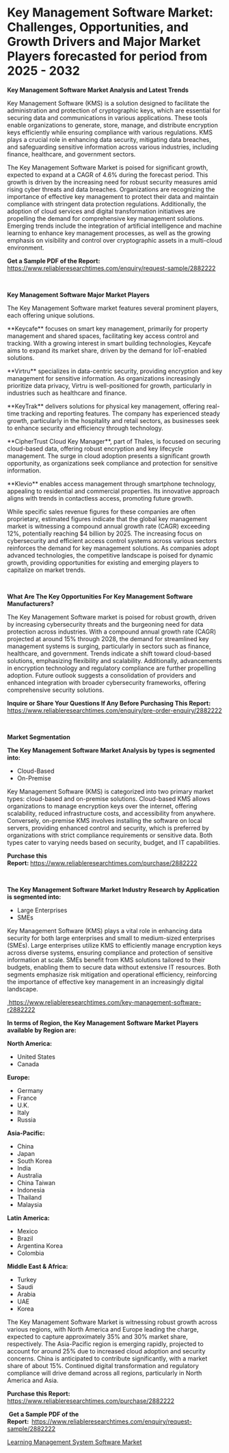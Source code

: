 <p><h1>Key Management Software Market: Challenges, Opportunities, and Growth Drivers and Major Market Players forecasted for period from 2025 - 2032</h1></p><p><strong>Key Management Software Market Analysis and Latest Trends</strong></p>
<p><p>Key Management Software (KMS) is a solution designed to facilitate the administration and protection of cryptographic keys, which are essential for securing data and communications in various applications. These tools enable organizations to generate, store, manage, and distribute encryption keys efficiently while ensuring compliance with various regulations. KMS plays a crucial role in enhancing data security, mitigating data breaches, and safeguarding sensitive information across various industries, including finance, healthcare, and government sectors.</p><p>The Key Management Software Market is poised for significant growth, expected to expand at a CAGR of 4.6% during the forecast period. This growth is driven by the increasing need for robust security measures amid rising cyber threats and data breaches. Organizations are recognizing the importance of effective key management to protect their data and maintain compliance with stringent data protection regulations. Additionally, the adoption of cloud services and digital transformation initiatives are propelling the demand for comprehensive key management solutions. Emerging trends include the integration of artificial intelligence and machine learning to enhance key management processes, as well as the growing emphasis on visibility and control over cryptographic assets in a multi-cloud environment.</p></p>
<p><strong>Get a Sample PDF of the Report:&nbsp;</strong> <a href="https://www.reliableresearchtimes.com/enquiry/request-sample/2882222?utm_campaign=3037&utm_medium=2&utm_source=Github&utm_content=ia&utm_term=13032025&utm_id=key-management-software">https://www.reliableresearchtimes.com/enquiry/request-sample/2882222</a></p>
<p>&nbsp;</p>
<p><strong>Key Management Software Major Market Players</strong></p>
<p><p>The Key Management Software market features several prominent players, each offering unique solutions. </p><p>**Keycafe** focuses on smart key management, primarily for property management and shared spaces, facilitating key access control and tracking. With a growing interest in smart building technologies, Keycafe aims to expand its market share, driven by the demand for IoT-enabled solutions.</p><p>**Virtru** specializes in data-centric security, providing encryption and key management for sensitive information. As organizations increasingly prioritize data privacy, Virtru is well-positioned for growth, particularly in industries such as healthcare and finance.</p><p>**KeyTrak** delivers solutions for physical key management, offering real-time tracking and reporting features. The company has experienced steady growth, particularly in the hospitality and retail sectors, as businesses seek to enhance security and efficiency through technology.</p><p>**CipherTrust Cloud Key Manager**, part of Thales, is focused on securing cloud-based data, offering robust encryption and key lifecycle management. The surge in cloud adoption presents a significant growth opportunity, as organizations seek compliance and protection for sensitive information.</p><p>**Klevio** enables access management through smartphone technology, appealing to residential and commercial properties. Its innovative approach aligns with trends in contactless access, promoting future growth.</p><p>While specific sales revenue figures for these companies are often proprietary, estimated figures indicate that the global key management market is witnessing a compound annual growth rate (CAGR) exceeding 12%, potentially reaching $4 billion by 2025. The increasing focus on cybersecurity and efficient access control systems across various sectors reinforces the demand for key management solutions. As companies adopt advanced technologies, the competitive landscape is poised for dynamic growth, providing opportunities for existing and emerging players to capitalize on market trends.</p></p>
<p>&nbsp;</p>
<p><strong>What Are The Key Opportunities For Key Management Software Manufacturers?</strong></p>
<p><p>The Key Management Software market is poised for robust growth, driven by increasing cybersecurity threats and the burgeoning need for data protection across industries. With a compound annual growth rate (CAGR) projected at around 15% through 2028, the demand for streamlined key management systems is surging, particularly in sectors such as finance, healthcare, and government. Trends indicate a shift toward cloud-based solutions, emphasizing flexibility and scalability. Additionally, advancements in encryption technology and regulatory compliance are further propelling adoption. Future outlook suggests a consolidation of providers and enhanced integration with broader cybersecurity frameworks, offering comprehensive security solutions.</p></p>
<p><strong>Inquire or Share Your Questions If Any Before Purchasing This Report:</strong> <a href="https://www.reliableresearchtimes.com/enquiry/pre-order-enquiry/2882222?utm_campaign=3037&utm_medium=2&utm_source=Github&utm_content=ia&utm_term=13032025&utm_id=key-management-software">https://www.reliableresearchtimes.com/enquiry/pre-order-enquiry/2882222</a></p>
<p>&nbsp;</p>
<p><strong>Market Segmentation</strong></p>
<p><strong>The Key Management Software Market Analysis by types is segmented into:</strong></p>
<p><ul><li>Cloud-Based</li><li>On-Premise</li></ul></p>
<p><p>Key Management Software (KMS) is categorized into two primary market types: cloud-based and on-premise solutions. Cloud-based KMS allows organizations to manage encryption keys over the internet, offering scalability, reduced infrastructure costs, and accessibility from anywhere. Conversely, on-premise KMS involves installing the software on local servers, providing enhanced control and security, which is preferred by organizations with strict compliance requirements or sensitive data. Both types cater to varying needs based on security, budget, and IT capabilities.</p></p>
<p><strong>Purchase this Report:&nbsp;</strong><a href="https://www.reliableresearchtimes.com/purchase/2882222?utm_campaign=3037&utm_medium=2&utm_source=Github&utm_content=ia&utm_term=13032025&utm_id=key-management-software">https://www.reliableresearchtimes.com/purchase/2882222</a></p>
<p>&nbsp;</p>
<p><strong>The Key Management Software Market Industry Research by Application is segmented into:</strong></p>
<p><ul><li>Large Enterprises</li><li>SMEs</li></ul></p>
<p><p>Key Management Software (KMS) plays a vital role in enhancing data security for both large enterprises and small to medium-sized enterprises (SMEs). Large enterprises utilize KMS to efficiently manage encryption keys across diverse systems, ensuring compliance and protection of sensitive information at scale. SMEs benefit from KMS solutions tailored to their budgets, enabling them to secure data without extensive IT resources. Both segments emphasize risk mitigation and operational efficiency, reinforcing the importance of effective key management in an increasingly digital landscape.</p></p>
<p><a href="https://www.reliableresearchtimes.com/key-management-software-r2882222?utm_campaign=3037&utm_medium=2&utm_source=Github&utm_content=ia&utm_term=13032025&utm_id=key-management-software">&nbsp;https://www.reliableresearchtimes.com/key-management-software-r2882222</a></p>
<p><strong>In terms of Region, the Key Management Software Market Players available by Region are:</strong></p>
<p>
    <p> <strong> North America: </strong>
        <ul>
            <li>United States</li>
            <li>Canada</li>
        </ul>
        </p> 
    <p> <strong> Europe: </strong>
        <ul>
            <li>Germany</li>
            <li>France</li>
            <li>U.K.</li>
            <li>Italy</li>
            <li>Russia</li>
        </ul>
        </p> 
    <p> <strong> Asia-Pacific: </strong>
        <ul>
            <li>China</li>
            <li>Japan</li>
            <li>South Korea</li>
            <li>India</li>
            <li>Australia</li>
            <li>China Taiwan</li>
            <li>Indonesia</li>
            <li>Thailand</li>
            <li>Malaysia</li>
        </ul>
        </p> 
    <p> <strong> Latin America: </strong>
        <ul>
            <li>Mexico</li>
            <li>Brazil</li>
            <li>Argentina Korea</li>
            <li>Colombia</li>
        </ul>
        </p> 
    <p> <strong> Middle East & Africa: </strong>
        <ul>
            <li>Turkey</li>
            <li>Saudi</li>
            <li>Arabia</li>
            <li>UAE</li>
            <li>Korea</li>
        </ul>
    </p>
    </p>
<p><p>The Key Management Software Market is witnessing robust growth across various regions, with North America and Europe leading the charge, expected to capture approximately 35% and 30% market share, respectively. The Asia-Pacific region is emerging rapidly, projected to account for around 25% due to increased cloud adoption and security concerns. China is anticipated to contribute significantly, with a market share of about 15%. Continued digital transformation and regulatory compliance will drive demand across all regions, particularly in North America and Asia.</p></p>
<p><strong>Purchase this Report: </strong><a href="https://www.reliableresearchtimes.com/purchase/2882222?utm_campaign=3037&utm_medium=2&utm_source=Github&utm_content=ia&utm_term=13032025&utm_id=key-management-software">https://www.reliableresearchtimes.com/purchase/2882222</a></p>
<p>&nbsp;<strong>Get a Sample PDF of the Report:&nbsp;&nbsp;</strong><a href="https://www.reliableresearchtimes.com/enquiry/request-sample/2882222?utm_campaign=3037&utm_medium=2&utm_source=Github&utm_content=ia&utm_term=13032025&utm_id=key-management-software">https://www.reliableresearchtimes.com/enquiry/request-sample/2882222</a></p>
<p><strong></strong></p>
<p><p><a href="https://github.com/ternainglin/Market-Research-Report-List-1/blob/main/learning-management-system-software-market.md?utm_campaign=3037&utm_medium=2&utm_source=Github&utm_content=ia&utm_term=13032025&utm_id=key-management-software">Learning Management System Software Market</a></p></p>